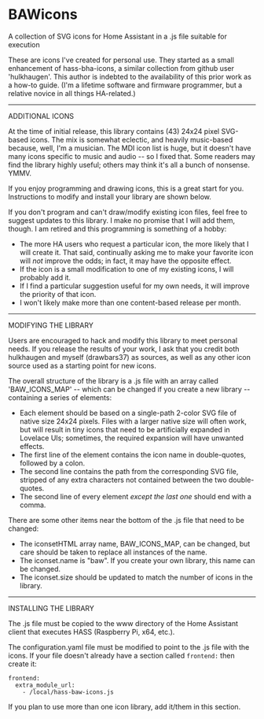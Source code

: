 # BAWicons
A collection of SVG icons for Home Assistant in a .js file suitable for execution

These are icons I've created for personal use.  They started as a small enhancement of
hass-bha-icons, a similar collection from github user 'hulkhaugen'.  This author is indebted to the
availability of this prior work as a how-to guide.  (I'm a lifetime software and firmware
programmer, but a relative novice in all things HA-related.)

________
ADDITIONAL ICONS

At the time of initial release, this library contains (43) 24x24 pixel SVG-based icons.  The mix is
somewhat eclectic, and heavily music-based because, well, I'm a musician.  The MDI icon list is
huge, but it doesn't have many icons specific to music and audio -- so I fixed that.  Some readers
may find the library highly useful; others may think it's all a bunch of nonsense.  YMMV.

If you enjoy programming and drawing icons, this is a great start for you.  Instructions to modify
and install your library are shown below.

If you don't program and can't draw/modify existing icon files, feel free to suggest updates to
this library.  I make no promise that I will add them, though.  I am retired and this programming
is something of a hobby:

  * The more HA users who request a particular icon, the more likely that I will create it.  That said, continually asking me to make your favorite icon will *not* improve the odds; in fact, it may have the opposite effect.
  * If the icon is a small modification to one of my existing icons, I will probably add it.
  * If I find a particular suggestion useful for my own needs, it will improve the priority of that icon.
  * I won't likely make more than one content-based release per month.

________
MODIFYING THE LIBRARY

Users are encouraged to hack and modify this library to meet personal needs.  If you release the
results of your work, I ask that you credit both hulkhaugen and myself (drawbars37) as sources,
as well as any other icon source used as a starting point for new icons.

The overall structure of the library is a .js file with an array called 'BAW_ICONS_MAP' -- which
can be changed if you create a new library -- containing a series of elements:

* Each element should be based on a single-path 2-color SVG file of native size 24x24 pixels.  Files with a larger native size will often work, but will result in tiny icons that need to be artificially expanded in Lovelace UIs; sometimes, the required expansion will have unwanted effects.
* The first line of the element contains the icon name in double-quotes, followed by a colon.
* The second line contains the path from the corresponding SVG file, stripped of any extra characters not contained between the two double-quotes.
* The second line of every element *except the last one* should end with a comma.

There are some other items near the bottom of the .js file that need to be changed:

* The iconsetHTML array name, BAW_ICONS_MAP, can be changed, but care should be taken to replace all instances of the name.
* The iconset.name is "baw".  If you create your own library, this name can be changed.
* The iconset.size should be updated to match the number of icons in the library.

________
INSTALLING THE LIBRARY

The .js file must be copied to the www directory of the Home Assistant client that executes HASS
(Raspberry Pi, x64, etc.).

The configuration.yaml file must be modified to point to the .js file with the icons.  If your
file doesn't already have a section called ```frontend:``` then create it:

```
frontend:
  extra_module_url:
    - /local/hass-baw-icons.js
```

If you plan to use more than one icon library, add it/them in this section.


